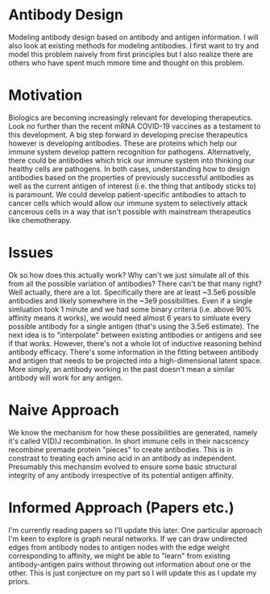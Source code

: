 # Antibody Design
Modeling antibody design based on antibody and antigen information. I will also look at existing methods for modeling antibodies. I first want to try and model this problem naively from first principles but I also realize there are others who have spent much mmore time and thought on this problem.

# Motivation
Biologics are becoming increasingly relevant for developing therapeutics. Look no further than the recent mRNA COVID-19 vaccines as a testament to this development. A big step forward in developing precise therapeutics however is developing antibodies. These are proteins which help our immune system develop pattern recognition for pathogens. Alternatively, there could be antibodies which trick our immune system into thinking our healthy cells are pathogens. In both cases, understanding how to design antibodies based on the properties of previously successful antibodies as well as the current antigen of interest (i.e. the thing that antibody sticks to) is paramount. We could develop patient-specific antibodies to attach to cancer cells which would allow our immune system to selectively attack cancerous cells in a way that isn't possible with mainstream therapeutics like chemotherapy.

# Issues
Ok so how does this actually work? Why can't we just simulate all of this from all the possible variation of antibodies? There can't be that many right? Well actually, there are a lot. Specifically there are at least ~3.5e6 possible antibodies and likely somewhere in the ~3e9 possibilities. Even if a single simluation took 1 minute and we had some binary criteria (i.e. above 90% affinity means it works), we would need almost 6 years to simluate every possible antibody for a single antigen (that's using the 3.5e6 estimate). The next idea is to "interpolate" between existing antibodies or antigens and see if that works. However, there's not a whole lot of inductive reasoning behind antibody efficacy. There's some information in the fitting between antibody and antigen that needs to be projected into a high-dimensional latent space. More simply, an antibody working in the past doesn't mean a similar antibody will work for any antigen. 

# Naive Approach
We know the mechanism for how these possibilities are generated, namely it's called V(D)J recombination. In short immune cells in their nacscency recombine premade protein "pieces" to create antibodies. This is in constrast to treating each amino acid in an antibody as independent. Presumably this mechansim evolved to ensure some basic structural integrity of any antibody irrespective of its potential antigen affinity. 

# Informed Approach (Papers etc.)
I'm currently reading papers so I'll update this later. One particular approach I'm keen to explore is graph neural networks. If we can draw undirected edges from antibody nodes to antigen nodes with the edge weight corresponding to affinity, we might be able to "learn" from existing antibody-antigen pairs without throwing out information about one or the other. This is just conjecture on my part so I will update this as I update my priors. 
